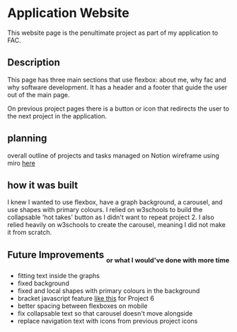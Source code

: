 # Application Website

This website page is the penultimate project as part of my application to FAC.

## Description
This page has three main sections that use flexbox: about me, why fac and why software development. 
It has a header and a footer that guide the user out of the main page. 

On previous project pages there is a button or icon that redirects the user to the next project in the application.

## planning 
overall outline of projects and tasks managed on Notion
wireframe using miro [here](https://miro.com/app/board/uXjVOm_dBOI=/)

## how it was built
I knew I wanted to use flexbox, have a graph background, a carousel, and use shapes with primary colours. 
I relied on w3schools to build the collapsable 'hot takes' button as I didn't want to repeat project 2. 
I also relied heavily on w3schools to create the carousel, meaning I did not make it from scratch.


## Future Improvements <sub><sub> or what I would've done with more time </sub></sub>
- fitting text inside the graphs
- fixed background 
- fixed and local shapes with primary colours in the background 
- bracket javascript feature [like this](https://blog.codepen.io/2018/02/16/need-make-tournament-bracket/) for Project 6
- better spacing between flexboxes on mobile 
- fix collapsable text so that carousel doesn't move alongside
- replace navigation text with icons from previous project icons

